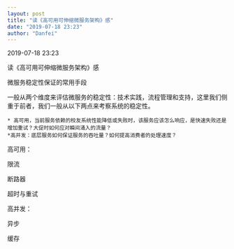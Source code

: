 ```yaml
---
layout: post
title: "读《高可用可伸缩微服务架构》感"
date: "2019-07-18 23:23"
author: "Danfei"
---
```

2019-07-18 23:23

读《高可用可伸缩微服务架构》感

微服务稳定性保证的常用手段

一般从两个维度来评估微服务的稳定性：技术实践，流程管理和支持，这里我们侧重于前者，我们一般从以下两点来考察系统的稳定性。

	* 高可用，当前服务依赖的校友系统性能降低或失败时，该服务应该怎么响应，是快速失败还是增加重试？大促时如何应对瞬间涌入的流量？
	*高并发：底层服务如何保证服务的吞吐量？如何提高消费者的处理速度？
	
高可用：

限流

断路器

超时与重试

高并发：

异步

缓存

